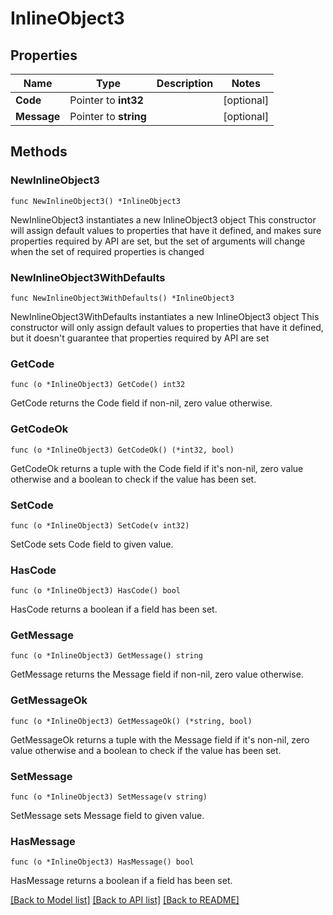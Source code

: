 # InlineObject3

## Properties

Name | Type | Description | Notes
------------ | ------------- | ------------- | -------------
**Code** | Pointer to **int32** |  | [optional] 
**Message** | Pointer to **string** |  | [optional] 

## Methods

### NewInlineObject3

`func NewInlineObject3() *InlineObject3`

NewInlineObject3 instantiates a new InlineObject3 object
This constructor will assign default values to properties that have it defined,
and makes sure properties required by API are set, but the set of arguments
will change when the set of required properties is changed

### NewInlineObject3WithDefaults

`func NewInlineObject3WithDefaults() *InlineObject3`

NewInlineObject3WithDefaults instantiates a new InlineObject3 object
This constructor will only assign default values to properties that have it defined,
but it doesn't guarantee that properties required by API are set

### GetCode

`func (o *InlineObject3) GetCode() int32`

GetCode returns the Code field if non-nil, zero value otherwise.

### GetCodeOk

`func (o *InlineObject3) GetCodeOk() (*int32, bool)`

GetCodeOk returns a tuple with the Code field if it's non-nil, zero value otherwise
and a boolean to check if the value has been set.

### SetCode

`func (o *InlineObject3) SetCode(v int32)`

SetCode sets Code field to given value.

### HasCode

`func (o *InlineObject3) HasCode() bool`

HasCode returns a boolean if a field has been set.

### GetMessage

`func (o *InlineObject3) GetMessage() string`

GetMessage returns the Message field if non-nil, zero value otherwise.

### GetMessageOk

`func (o *InlineObject3) GetMessageOk() (*string, bool)`

GetMessageOk returns a tuple with the Message field if it's non-nil, zero value otherwise
and a boolean to check if the value has been set.

### SetMessage

`func (o *InlineObject3) SetMessage(v string)`

SetMessage sets Message field to given value.

### HasMessage

`func (o *InlineObject3) HasMessage() bool`

HasMessage returns a boolean if a field has been set.


[[Back to Model list]](../README.md#documentation-for-models) [[Back to API list]](../README.md#documentation-for-api-endpoints) [[Back to README]](../README.md)


